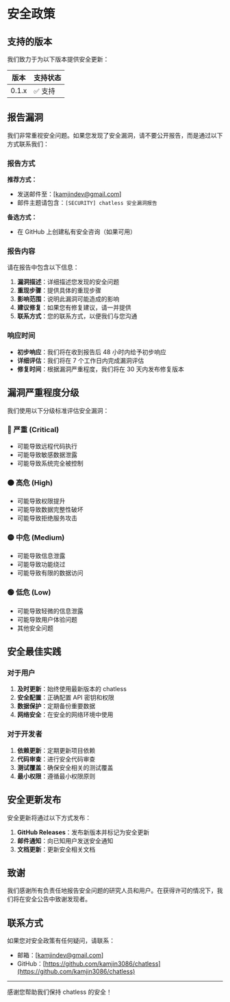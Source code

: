 # 安全政策

## 支持的版本

我们致力于为以下版本提供安全更新：

| 版本 | 支持状态 |
| ---- | -------- |
| 0.1.x | ✅ 支持 |

## 报告漏洞

我们非常重视安全问题。如果您发现了安全漏洞，请不要公开报告，而是通过以下方式联系我们：

### 报告方式

**推荐方式：**
- 发送邮件至：[kamjindev@gmail.com]
- 邮件主题请包含：`[SECURITY] chatless 安全漏洞报告`

**备选方式：**
- 在 GitHub 上创建私有安全咨询（如果可用）

### 报告内容

请在报告中包含以下信息：

1. **漏洞描述**：详细描述您发现的安全问题
2. **重现步骤**：提供具体的重现步骤
3. **影响范围**：说明此漏洞可能造成的影响
4. **建议修复**：如果您有修复建议，请一并提供
5. **联系方式**：您的联系方式，以便我们与您沟通

### 响应时间

- **初步响应**：我们将在收到报告后 48 小时内给予初步响应
- **详细评估**：我们将在 7 个工作日内完成漏洞评估
- **修复时间**：根据漏洞严重程度，我们将在 30 天内发布修复版本

## 漏洞严重程度分级

我们使用以下分级标准评估安全漏洞：

### 🔴 严重 (Critical)
- 可能导致远程代码执行
- 可能导致敏感数据泄露
- 可能导致系统完全被控制

### 🟠 高危 (High)
- 可能导致权限提升
- 可能导致数据完整性破坏
- 可能导致拒绝服务攻击

### 🟡 中危 (Medium)
- 可能导致信息泄露
- 可能导致功能绕过
- 可能导致有限的数据访问

### 🟢 低危 (Low)
- 可能导致轻微的信息泄露
- 可能导致用户体验问题
- 其他安全问题

## 安全最佳实践

### 对于用户

1. **及时更新**：始终使用最新版本的 chatless
2. **安全配置**：正确配置 API 密钥和权限
3. **数据保护**：定期备份重要数据
4. **网络安全**：在安全的网络环境中使用

### 对于开发者

1. **依赖更新**：定期更新项目依赖
2. **代码审查**：进行安全代码审查
3. **测试覆盖**：确保安全相关的测试覆盖
4. **最小权限**：遵循最小权限原则

## 安全更新发布

安全更新将通过以下方式发布：

1. **GitHub Releases**：发布新版本并标记为安全更新
2. **邮件通知**：向已知用户发送安全通知
3. **文档更新**：更新安全相关文档

## 致谢

我们感谢所有负责任地报告安全问题的研究人员和用户。在获得许可的情况下，我们将在安全公告中致谢发现者。

## 联系方式

如果您对安全政策有任何疑问，请联系：

- 邮箱：[kamjindev@gmail.com]
- GitHub：[https://github.com/kamjin3086/chatless](https://github.com/kamjin3086/chatless)

---

感谢您帮助我们保持 chatless 的安全！ 